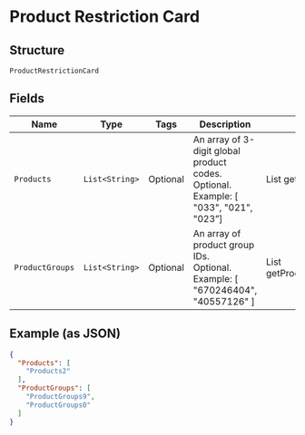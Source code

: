 
# Product Restriction Card

## Structure

`ProductRestrictionCard`

## Fields

| Name | Type | Tags | Description | Getter | Setter |
|  --- | --- | --- | --- | --- | --- |
| `Products` | `List<String>` | Optional | An array of 3-digit global product codes.<br>Optional.<br>Example: [ "033", "021", "023”] | List<String> getProducts() | setProducts(List<String> products) |
| `ProductGroups` | `List<String>` | Optional | An array of product group IDs.<br>Optional.<br>Example: [ "670246404", "40557126" ] | List<String> getProductGroups() | setProductGroups(List<String> productGroups) |

## Example (as JSON)

```json
{
  "Products": [
    "Products2"
  ],
  "ProductGroups": [
    "ProductGroups9",
    "ProductGroups0"
  ]
}
```


